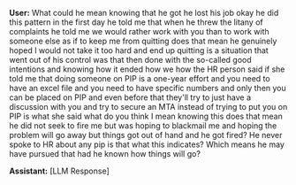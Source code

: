 **User:**
What could he mean knowing that he got he lost his job okay he did this pattern in the first day he told me that when he threw the litany of complaints he told me we would rather work with you than to work with someone else as if to keep me from quitting does that mean he genuinely hoped I would not take it too hard and end up quitting is a situation that went out of his control was that then done with the so-called good intentions and knowing how it ended how we how the HR person said if she told me that doing someone on PIP is a one-year effort and you need to have an excel file and you need to have specific numbers and only then you can be placed on PIP and even before that they'll try to just have a discussion with you and try to secure an MTA instead of trying to put you on PIP is what she said what do you think I mean knowing this does that mean he did not seek to fire me but was hoping to blackmail me and hoping the problem will go away but things got out of hand and he got fired? He never spoke to HR about any pip is that what this indicates? Which means he may have pursued that had he known how things will go? 

**Assistant:**
[LLM Response]

